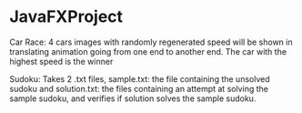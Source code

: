 # JavaFXProject

Car Race: 4 cars images with randomly regenerated speed will be shown in translating animation going from one end to another end. The car with the highest speed is the winner 

Sudoku: Takes 2 .txt files, sample.txt: the file containing the unsolved sudoku and solution.txt: the files containing an attempt at solving the sample sudoku, and verifies if solution solves the sample sudoku. 
